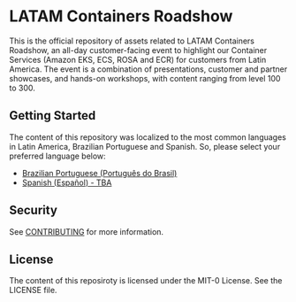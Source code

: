 # LATAM Containers Roadshow

This is the official repository of assets related to LATAM Containers Roadshow, an all-day customer-facing event to highlight our Container Services (Amazon EKS, ECS, ROSA and ECR) for customers from Latin America. The event is a combination of presentations, customer and partner showcases, and hands-on workshops, with content ranging from level 100 to 300.

## Getting Started

The content of this repository was localized to the most common languages in Latin America, Brazilian Portuguese and Spanish. So, please select your preferred language below:

- [Brazilian Portuguese (Português do Brasil)](workshops/README-pt_BR.md)
- [Spanish (Español) - TBA](#)

## Security

See [CONTRIBUTING](CONTRIBUTING.md#security-issue-notifications) for more information.

## License

The content of this reposiroty is licensed under the MIT-0 License. See the LICENSE file.

